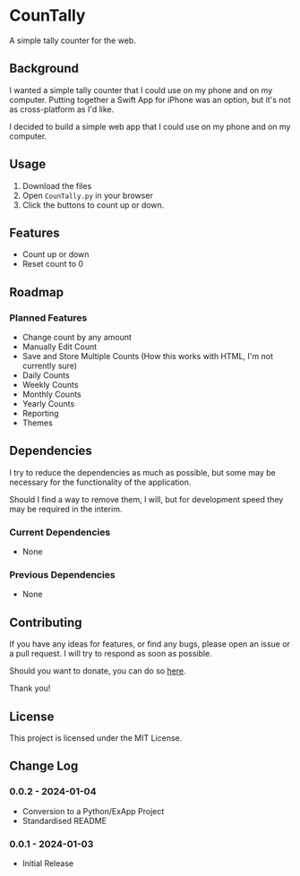 # CounTally
A simple tally counter for the web.

## Background
I wanted a simple tally counter that I could use on my phone and on my computer. Putting together a Swift App for iPhone was an option, but it's not as cross-platform as I'd like.

I decided to build a simple web app that I could use on my phone and on my computer.

## Usage
1. Download the files
2. Open `CounTally.py` in your browser
3. Click the buttons to count up or down.

## Features
- Count up or down
- Reset count to 0

## Roadmap

### Planned Features
- Change count by any amount
- Manually Edit Count
- Save and Store Multiple Counts (How this works with HTML, I'm not currently sure)
- Daily Counts
- Weekly Counts
- Monthly Counts
- Yearly Counts
- Reporting
- Themes

## Dependencies
I try to reduce the dependencies as much as possible, but some may be necessary for the functionality of the application.

Should I find a way to remove them, I will, but for development speed they may be required in the interim.

### Current Dependencies
- None

### Previous Dependencies
- None

## Contributing
If you have any ideas for features, or find any bugs, please open an issue or a pull request. I will try to respond as soon as possible.

Should you want to donate, you can do so [here](https://www.buymeacoffee.com/caddickbrown).

Thank you!

## License
This project is licensed under the MIT License.

## Change Log

### 0.0.2 - 2024-01-04
- Conversion to a Python/ExApp Project
- Standardised README

### 0.0.1 - 2024-01-03
- Initial Release